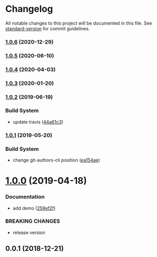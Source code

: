 # Changelog

All notable changes to this project will be documented in this file. See [standard-version](https://github.com/conventional-changelog/standard-version) for commit guidelines.

### [1.0.6](https://github.com/Kikobeats/kikobeats/compare/v1.0.5...v1.0.6) (2020-12-29)

### [1.0.5](https://github.com/Kikobeats/kikobeats/compare/v1.0.4...v1.0.5) (2020-06-10)

### [1.0.4](https://github.com/Kikobeats/kikobeats/compare/v1.0.2...v1.0.4) (2020-04-03)

### [1.0.3](https://github.com/Kikobeats/kikobeats/compare/v1.0.2...v1.0.3) (2020-01-20)

### [1.0.2](https://github.com/Kikobeats/kikobeats/compare/v1.0.1...v1.0.2) (2019-06-19)


### Build System

* update travis ([44a61c3](https://github.com/Kikobeats/kikobeats/commit/44a61c3))



### [1.0.1](https://github.com/Kikobeats/kikobeats/compare/v1.0.0...v1.0.1) (2019-05-20)


### Build System

* change git-authors-cli position ([ea154ae](https://github.com/Kikobeats/kikobeats/commit/ea154ae))



# [1.0.0](https://github.com/Kikobeats/kikobeats/compare/v0.0.1...v1.0.0) (2019-04-18)


### Documentation

* add demo ([259ef2f](https://github.com/Kikobeats/kikobeats/commit/259ef2f))


### BREAKING CHANGES

* release version



<a name="0.0.1"></a>
## 0.0.1 (2018-12-21)
